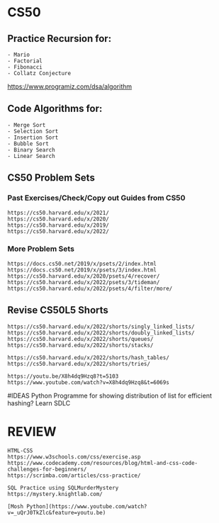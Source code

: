 # CS50

## Practice Recursion for:
    - Mario
    - Factorial
    - Fibonacci
    - Collatz Conjecture

https://www.programiz.com/dsa/algorithm

## Code Algorithms for:
    - Merge Sort
    - Selection Sort
    - Insertion Sort
    - Bubble Sort
    - Binary Search
    - Linear Search

## CS50 Problem Sets
### Past Exercises/Check/Copy out Guides from CS50
    https://cs50.harvard.edu/x/2021/
    https://cs50.harvard.edu/x/2020/
    https://cs50.harvard.edu/x/2019/
    https://cs50.harvard.edu/x/2022/

### More Problem Sets
    https://docs.cs50.net/2019/x/psets/2/index.html
    https://docs.cs50.net/2019/x/psets/3/index.html
    https://cs50.harvard.edu/x/2020/psets/4/recover/
    https://cs50.harvard.edu/x/2022/psets/3/tideman/
    https://cs50.harvard.edu/x/2022/psets/4/filter/more/

## Revise CS50L5 Shorts
    https://cs50.harvard.edu/x/2022/shorts/singly_linked_lists/
    https://cs50.harvard.edu/x/2022/shorts/doubly_linked_lists/
    https://cs50.harvard.edu/x/2022/shorts/queues/
    https://cs50.harvard.edu/x/2022/shorts/stacks/

    https://cs50.harvard.edu/x/2022/shorts/hash_tables/
    https://cs50.harvard.edu/x/2022/shorts/tries/

    https://youtu.be/X8h4dq9Hzq8?t=5103
    https://www.youtube.com/watch?v=X8h4dq9Hzq8&t=6069s

#IDEAS
    Python Programme for showing distribution of list for efficient hashing?
    Learn SDLC

# REVIEW
    HTML-CSS
    https://www.w3schools.com/css/exercise.asp
    https://www.codecademy.com/resources/blog/html-and-css-code-challenges-for-beginners/
    https://scrimba.com/articles/css-practice/

    SQL Practice using SQLMurderMystery
    https://mystery.knightlab.com/

    [Mosh Python](https://www.youtube.com/watch?v=_uQrJ0TkZlc&feature=youtu.be)


